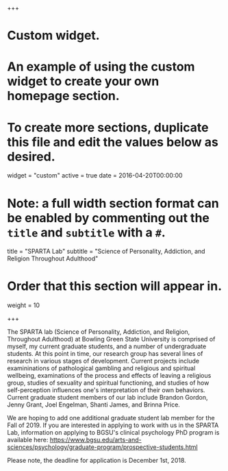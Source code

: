 +++
# Custom widget.
# An example of using the custom widget to create your own homepage section.
# To create more sections, duplicate this file and edit the values below as desired.
widget = "custom"
active = true
date = 2016-04-20T00:00:00

# Note: a full width section format can be enabled by commenting out the `title` and `subtitle` with a `#`.
title = "SPARTA Lab"
subtitle = "Science of Personality, Addiction, and Religion Throughout Adulthood"

# Order that this section will appear in.
weight = 10

+++

The SPARTA lab (Science of Personality, Addiction, and Religion, Throughout Adulthood) at Bowling Green State University is comprised of myself, my current graduate students, and a number of undergraduate students. At this point in time, our research group has several lines of research in various stages of development. Current projects include examininations of pathological gambling and religious and spiritual wellbeing, examinations of the process and effects of leaving a religious group, studies of sexuality and spiritual functioning, and studies of how self-perception influences one's interpretation of their own behaviors.  Current graduate student members of our lab include Brandon Gordon, Jenny Grant, Joel Engelman, Shanti James, and Brinna Price.

We are hoping to add one additional graduate student lab member for the Fall of 2019. If you are interested in applying to work with us in the SPARTA Lab, information on applying to BGSU's clinical psychology PhD program is available here: https://www.bgsu.edu/arts-and-sciences/psychology/graduate-program/prospective-students.html

Please note, the deadline for application is December 1st, 2018.
